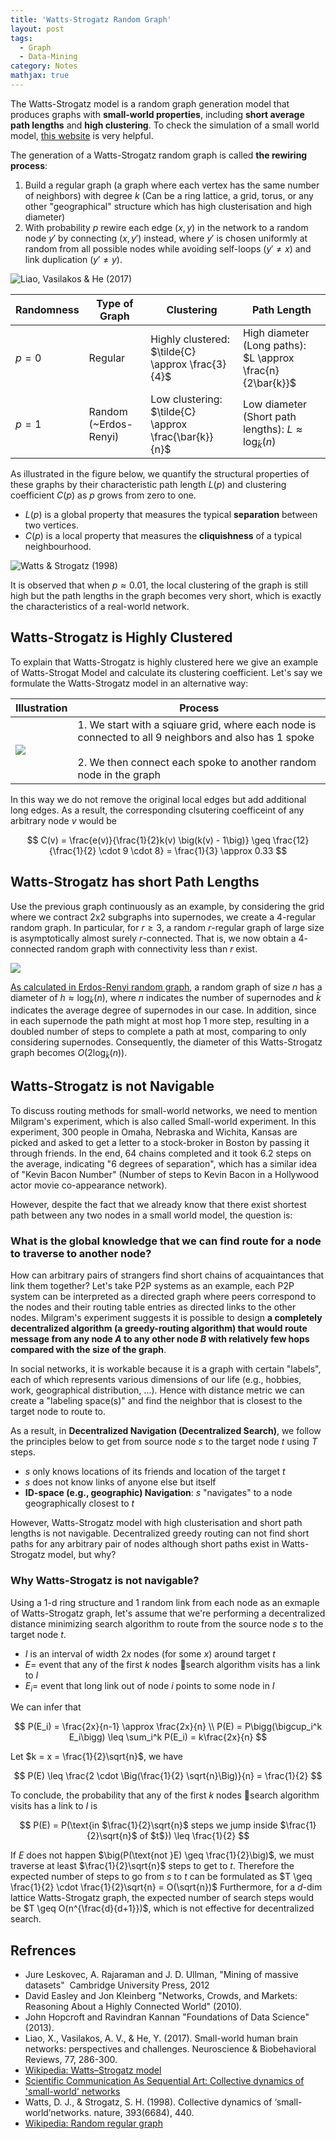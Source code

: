 ```yaml
---
title: 'Watts-Strogatz Random Graph'
layout: post
tags:
  - Graph
  - Data-Mining
category: Notes
mathjax: true
---
```




The Watts-Strogatz model is a random graph generation model that produces graphs with **small-world properties**, including **short average path lengths** and **high clustering**.
To check the simulation of a small world model, [this website](http://netlogoweb.org/launch#http://netlogoweb.org/assets/modelslib/Sample%20Models/Networks/Small%20Worlds.nlogo) is very helpful.

<!--more-->

The generation of a Watts-Strogatz random graph is called **the rewiring process**:

1. Build a regular graph (a graph where each vertex has the same number of neighbors) with degree $k$ (Can be a ring lattice, a grid, torus, or any other "geographical" structure which has high clusterisation and high diameter)
2. With probability $p$ rewire each edge $(x, y)$ in the network to a random node $y'$ by connecting $(x, y')$ instead, where $y'$ is chosen uniformly at random from all possible nodes while avoiding self-loops ($y' \neq x$) and link duplication ($y' \neq y$).

<!-- - $p = 0$:
  - Regular
  - Highly clustered: $\tilde{C}(G) \approx \frac{3}{4}$
  - High diameter (Long paths): $L \approx \frac{n}{2\bar{k}}$
- $p = 1$:
  - Random (~Erdos-Renyi)
  - Low clustering: $\tilde{C}(G) \approx \frac{\bar{k}}{n}$
  - Low diameter (Short path lengths): $L \approx \log_{\bar{k}} (n)$ -->


![Liao, Vasilakos & He (2017)](https://imgur.com/pnEl4X1.png)

| Randomness | Type of Graph | Clustering | Path Length |
| - | - | - | - |
| $p = 0$ | Regular | Highly clustered: $\tilde{C} \approx \frac{3}{4}$ | High diameter (Long paths): $L \approx \frac{n}{2\bar{k}}$
| $p = 1$ | Random (~Erdos-Renyi) | Low clustering: $\tilde{C} \approx \frac{\bar{k}}{n}$ | Low diameter (Short path lengths): $L \approx \log_{\bar{k}} (n)$

As illustrated in the figure below, we quantify the structural properties of these graphs by their characteristic path length $L(p)$ and clustering coefficient $C(p)$ as $p$ grows from zero to one.

- $L(p)$ is a global property that measures the typical **separation** between two vertices.
- $C(p)$ is a local property that measures the **cliquishness** of a typical neighbourhood.

![Watts & Strogatz (1998)](https://imgur.com/M4LSX7P.png)

It is observed that when $p \approx 0.01$, the local clustering of the graph is still high but the path lengths in the graph becomes very short, which is exactly the characteristics of a real-world network.

## Watts-Strogatz is Highly Clustered

To explain that Watts-Strogatz is highly clustered here we give an example of Watts-Strogat Model and calculate its clustering coefficient.
Let's say we formulate the Watts-Strogatz model in an alternative way: 

| Illustration | Process |
| - | - |
| ![](https://imgur.com/7zV1cg5.png) | 1. We start with a sqiuare grid, where each node is connected to all 9 neighbors and also has 1 spoke<br><br>2. We then connect each spoke to another random node in the graph |

In this way we do not remove the original local edges but add additional long edges.
As a result, the corresponding clsutering coefficeint of any arbitrary node $v$ would be 

$$
C(v) = \frac{e(v)}{\frac{1}{2}k(v) \big(k(v) - 1\big)} \geq \frac{12}{\frac{1}{2} \cdot 9 \cdot 8} = \frac{1}{3} \approx 0.33
$$

## Watts-Strogatz has short Path Lengths

Use the previous graph continuously as an example, by considering the grid where we contract 2x2 subgraphs into supernodes, we create a 4-regular random graph.
In particular, for $r \geq 3$, a random $r$-regular graph of large size is asymptotically almost surely $r$-connected.
That is, we now obtain a $4$-connected random graph with connectivity less than $r$ exist.

![](https://imgur.com/tdRuGhY.png)

[As calculated in Erdos-Renyi random graph](../../../2020/05/15/Gnp#path-lengths-of-erdos-renyi), a random graph of size $n$ has a diameter of $h \approx \log_{\bar{k}}(n)$, where $n$ indicates the number of supernodes and $\bar{k}$ indicates the average degree of supernodes in our case.
In addition, since in each supernode the path might at most hop 1 more step, resulting in a doubled number of steps to complete a path at most, comparing to only considering supernodes.
Consequently, the diameter of this Watts-Strogatz graph becomes $O\big(2\log_{\bar{k}}(n)\big)$.

<!-- Given the desired number of nodes $n$, the mean degree $\bar{k}$, for a ring lattice, 

- $\ell (0)=\frac{n}{2\bar{k}}$ : the average path length scales linearly with $n$.
- $\ell (1)=\log_{\bar{k}} (n)$ : in the limiting case of $p \rightarrow 1$, the graph approaches a random graph.
- In the intermediate region $0< p <1$, the average path length falls very rapidly with increasing $p$, quickly approaching its limiting value. -->


## Watts-Strogatz is not Navigable

To discuss routing methods for small-world networks, we need to mention Milgram's experiment, which is also called Small-world experiment.
In this experiment, 300 people in Omaha, Nebraska and Wichita, Kansas are picked and asked to get a letter to a stock-broker in Boston by passing it through friends.
In the end, 64 chains completed and it took 6.2 steps on the average, indicating "6 degrees of separation", which has a similar idea of "Kevin Bacon Number" (Number of steps to Kevin Bacon in a Hollywood actor movie co-appearance network).

However, despite the fact that we already know that there exist shortest path between any two nodes in a small world model, the question is:

### What is the global knowledge that we can find route for a node to traverse to another node?

How can arbitrary pairs of strangers find short chains of acquaintances that link them together?
Let's take P2P systems as an example, each P2P system can be interpreted as a directed graph where peers correspond to the nodes and their routing table entries as directed links to the other nodes.
Milgram's experiment suggests it is possible to design **a completely decentralized algorithm (a greedy-routing algorithm) that would route message from any node $A$ to any other node $B$ with relatively few hops compared with the size of the graph**.

In social networks, it is workable because it is a graph with certain "labels", each of which represents various dimensions of our life (e.g., hobbies, work, geographical distribution, ...).
Hence with distance metric we can create a "labeling space(s)" and find the neighbor that is closest to the target node to route to.

As a result, in **Decentralized Navigation (Decentralized Search)**, we follow the principles below to get from source node $s$ to the target node $t$ using $T$ steps.

- $s$ only knows locations of its friends and location of the target $t$
- $s$ does not know links of anyone else but itself
- **ID-space (e.g., geographic) Navigation**: $s$ "navigates" to a node geographically closest to $t$


However, Watts-Strogatz model with high clusterisation and short path lengths is not navigable.
Decentralized greedy routing can not find short paths for any arbitrary pair of nodes although short paths exist in Watts-Strogatz model, but why?


### Why Watts-Strogatz is not navigable?


Using a $1$-d ring structure and 1 random link from each node as an exmaple of Watts-Strogatz graph, let's assume that we're performing a decentralized distance minimizing search algorithm to route from the source node $s$ to the target node $t$.

- $I$ is an interval of width $2x$ nodes (for some $x$)  around target $t$
- $E=$ event that any of the first $k$ nodes search algorithm visits has a link to $I$
- $E_i=$ event that long link out of node $i$ points to some node in $I$

We can infer that

$$
P(E_i) = \frac{2x}{n-1} \approx \frac{2x}{n}
\\
P(E) = P\bigg(\bigcup_i^k E_i\bigg) \leq \sum_i^k P(E_i) = k\frac{2x}{n}
$$

Let $k = x = \frac{1}{2}\sqrt{n}$, we have

$$
P(E) \leq \frac{2 \cdot \Big(\frac{1}{2} \sqrt{n}\Big)}{n} = \frac{1}{2}
$$

To conclude, the probability that any of the first $k$ nodes search algorithm visits has a link to $I$ is

$$
P(E) = P(\text{in $\frac{1}{2}\sqrt{n}$ steps we jump inside $\frac{1}{2}\sqrt{n}$ of $t$}) \leq \frac{1}{2}
$$

If $E$ does not happen $\big(P(\text{not }E) \geq \frac{1}{2}\big)$, we must traverse at least $\frac{1}{2}\sqrt{n}$ steps to get to $t$.
Therefore the expected number of steps to go from $s$ to $t$ can be formulated as $T \geq \frac{1}{2} \cdot \frac{1}{2}\sqrt{n} = O(\sqrt{n})$
Furthermore, for a $d$-dim lattice Watts-Strogatz graph, the expected number of search steps would be $T \geq O(n^{\frac{d}{d+1}})$, which is not effective for decentralized search.

## Refrences

- Jure Leskovec, A. Rajaraman and J. D. Ullman, "Mining of massive datasets"  Cambridge University Press, 2012
- David Easley and Jon Kleinberg "Networks, Crowds, and Markets: Reasoning About a Highly Connected World" (2010).
- John Hopcroft and Ravindran Kannan "Foundations of Data Science" (2013).
- Liao, X., Vasilakos, A. V., & He, Y. (2017). Small-world human brain networks: perspectives and challenges. Neuroscience & Biobehavioral Reviews, 77, 286-300.
- [Wikipedia: Watts–Strogatz model](https://en.wikipedia.org/wiki/Watts–Strogatz_model)
- [Scientific Communication As Sequential Art: Collective dynamics of 'small-world' networks](http://worrydream.com/ScientificCommunicationAsSequentialArt/)
- Watts, D. J., & Strogatz, S. H. (1998). Collective dynamics of ‘small-world’networks. nature, 393(6684), 440.
- [Wikipedia: Random regular graph](https://en.wikipedia.org/wiki/Random_regular_graph)